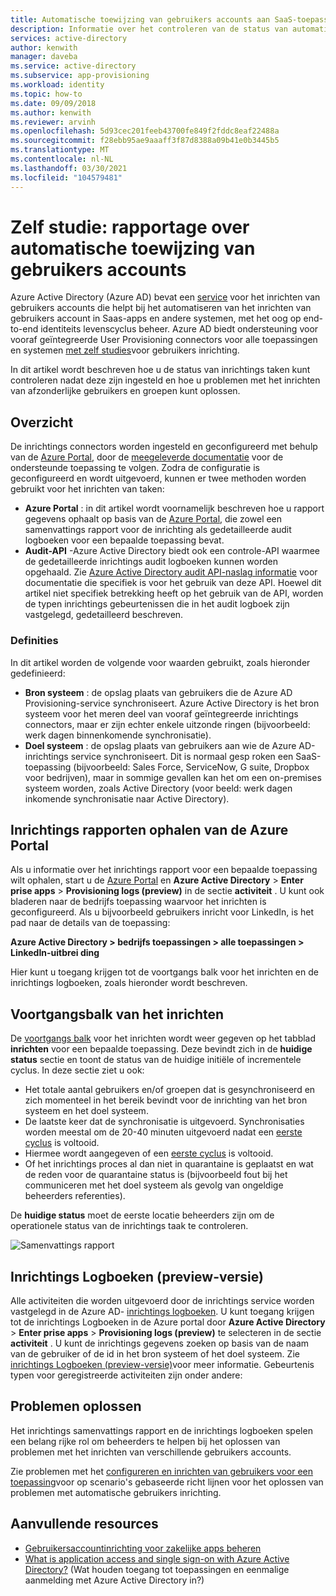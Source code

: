 ```yaml
---
title: Automatische toewijzing van gebruikers accounts aan SaaS-toepassingen rapporteren
description: Informatie over het controleren van de status van automatische toewijzing van gebruikers accounts en het oplossen van problemen met het inrichten van afzonderlijke gebruikers.
services: active-directory
author: kenwith
manager: daveba
ms.service: active-directory
ms.subservice: app-provisioning
ms.workload: identity
ms.topic: how-to
ms.date: 09/09/2018
ms.author: kenwith
ms.reviewer: arvinh
ms.openlocfilehash: 5d93cec201feeb43700fe849f2fddc8eaf22488a
ms.sourcegitcommit: f28ebb95ae9aaaff3f87d8388a09b41e0b3445b5
ms.translationtype: MT
ms.contentlocale: nl-NL
ms.lasthandoff: 03/30/2021
ms.locfileid: "104579481"
---
```

# <a name="tutorial-reporting-on-automatic-user-account-provisioning"></a>Zelf studie: rapportage over automatische toewijzing van gebruikers accounts

Azure Active Directory (Azure AD) bevat een [service](user-provisioning.md) voor het inrichten van gebruikers accounts die helpt bij het automatiseren van het inrichten van gebruikers account in Saas-apps en andere systemen, met het oog op end-to-end identiteits levenscyclus beheer. Azure AD biedt ondersteuning voor vooraf geïntegreerde User Provisioning connectors voor alle toepassingen en systemen [met zelf studies](../saas-apps/tutorial-list.md)voor gebruikers inrichting.

In dit artikel wordt beschreven hoe u de status van inrichtings taken kunt controleren nadat deze zijn ingesteld en hoe u problemen met het inrichten van afzonderlijke gebruikers en groepen kunt oplossen.

## <a name="overview"></a>Overzicht

De inrichtings connectors worden ingesteld en geconfigureerd met behulp van de [Azure Portal](https://portal.azure.com), door de [meegeleverde documentatie](../saas-apps/tutorial-list.md) voor de ondersteunde toepassing te volgen. Zodra de configuratie is geconfigureerd en wordt uitgevoerd, kunnen er twee methoden worden gebruikt voor het inrichten van taken:

* **Azure Portal** : in dit artikel wordt voornamelijk beschreven hoe u rapport gegevens ophaalt op basis van de [Azure Portal](https://portal.azure.com), die zowel een samenvattings rapport voor de inrichting als gedetailleerde audit logboeken voor een bepaalde toepassing bevat.
* **Audit-API** -Azure Active Directory biedt ook een controle-API waarmee de gedetailleerde inrichtings audit logboeken kunnen worden opgehaald. Zie [Azure Active Directory audit API-naslag informatie](/graph/api/resources/directoryaudit) voor documentatie die specifiek is voor het gebruik van deze API. Hoewel dit artikel niet specifiek betrekking heeft op het gebruik van de API, worden de typen inrichtings gebeurtenissen die in het audit logboek zijn vastgelegd, gedetailleerd beschreven.

### <a name="definitions"></a>Definities

In dit artikel worden de volgende voor waarden gebruikt, zoals hieronder gedefinieerd:

* **Bron systeem** : de opslag plaats van gebruikers die de Azure AD Provisioning-service synchroniseert. Azure Active Directory is het bron systeem voor het meren deel van vooraf geïntegreerde inrichtings connectors, maar er zijn echter enkele uitzonde ringen (bijvoorbeeld: werk dagen binnenkomende synchronisatie).
* **Doel systeem** : de opslag plaats van gebruikers aan wie de Azure AD-inrichtings service synchroniseert. Dit is normaal gesp roken een SaaS-toepassing (bijvoorbeeld: Sales Force, ServiceNow, G suite, Dropbox voor bedrijven), maar in sommige gevallen kan het om een on-premises systeem worden, zoals Active Directory (voor beeld: werk dagen inkomende synchronisatie naar Active Directory).

## <a name="getting-provisioning-reports-from-the-azure-portal"></a>Inrichtings rapporten ophalen van de Azure Portal

Als u informatie over het inrichtings rapport voor een bepaalde toepassing wilt ophalen, start u de [Azure Portal](https://portal.azure.com) en **Azure Active Directory** &gt; **Enter prise apps** &gt; **Provisioning logs (preview)** in de sectie **activiteit** . U kunt ook bladeren naar de bedrijfs toepassing waarvoor het inrichten is geconfigureerd. Als u bijvoorbeeld gebruikers inricht voor LinkedIn, is het pad naar de details van de toepassing:

**Azure Active Directory > bedrijfs toepassingen > alle toepassingen > LinkedIn-uitbrei ding**

Hier kunt u toegang krijgen tot de voortgangs balk voor het inrichten en de inrichtings logboeken, zoals hieronder wordt beschreven.

## <a name="provisioning-progress-bar"></a>Voortgangsbalk van het inrichten

De [voortgangs balk](application-provisioning-when-will-provisioning-finish-specific-user.md#view-the-provisioning-progress-bar) voor het inrichten wordt weer gegeven op het tabblad **inrichten** voor een bepaalde toepassing. Deze bevindt zich in de **huidige status** sectie en toont de status van de huidige initiële of incrementele cyclus. In deze sectie ziet u ook:

* Het totale aantal gebruikers en/of groepen dat is gesynchroniseerd en zich momenteel in het bereik bevindt voor de inrichting van het bron systeem en het doel systeem.
* De laatste keer dat de synchronisatie is uitgevoerd. Synchronisaties worden meestal om de 20-40 minuten uitgevoerd nadat een [eerste cyclus](../app-provisioning/how-provisioning-works.md#provisioning-cycles-initial-and-incremental) is voltooid.
* Hiermee wordt aangegeven of een [eerste cyclus](../app-provisioning/how-provisioning-works.md#provisioning-cycles-initial-and-incremental) is voltooid.
* Of het inrichtings proces al dan niet in quarantaine is geplaatst en wat de reden voor de quarantaine status is (bijvoorbeeld fout bij het communiceren met het doel systeem als gevolg van ongeldige beheerders referenties).

De **huidige status** moet de eerste locatie beheerders zijn om de operationele status van de inrichtings taak te controleren.

 ![Samenvattings rapport](./media/check-status-user-account-provisioning/provisioning-progress-bar-section.png)

## <a name="provisioning-logs-preview"></a>Inrichtings Logboeken (preview-versie)

Alle activiteiten die worden uitgevoerd door de inrichtings service worden vastgelegd in de Azure AD- [inrichtings logboeken](../reports-monitoring/concept-provisioning-logs.md?context=azure/active-directory/manage-apps/context/manage-apps-context). U kunt toegang krijgen tot de inrichtings Logboeken in de Azure portal door **Azure Active Directory** &gt; **Enter prise apps** &gt; **Provisioning logs (preview)** te selecteren in de sectie **activiteit** . U kunt de inrichtings gegevens zoeken op basis van de naam van de gebruiker of de id in het bron systeem of het doel systeem. Zie [inrichtings Logboeken (preview-versie)](../reports-monitoring/concept-provisioning-logs.md?context=azure/active-directory/manage-apps/context/manage-apps-context)voor meer informatie. Gebeurtenis typen voor geregistreerde activiteiten zijn onder andere:

## <a name="troubleshooting"></a>Problemen oplossen

Het inrichtings samenvattings rapport en de inrichtings logboeken spelen een belang rijke rol om beheerders te helpen bij het oplossen van problemen met het inrichten van verschillende gebruikers accounts.

Zie problemen met het [configureren en inrichten van gebruikers voor een toepassing](../app-provisioning/application-provisioning-config-problem.md)voor op scenario's gebaseerde richt lijnen voor het oplossen van problemen met automatische gebruikers inrichting.

## <a name="additional-resources"></a>Aanvullende resources

* [Gebruikersaccountinrichting voor zakelijke apps beheren](configure-automatic-user-provisioning-portal.md)
* [What is application access and single sign-on with Azure Active Directory?](../manage-apps/what-is-single-sign-on.md) (Wat houden toegang tot toepassingen en eenmalige aanmelding met Azure Active Directory in?)
